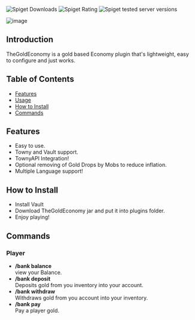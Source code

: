 ![Spiget Downloads](https://img.shields.io/spiget/downloads/102242?style=for-the-badge)
![Spiget Rating](https://img.shields.io/spiget/rating/102242?style=for-the-badge)
![Spiget tested server versions](https://img.shields.io/spiget/tested-versions/102242?style=for-the-badge)

![image](https://user-images.githubusercontent.com/29258035/208372157-7ebad587-6c32-493f-8f45-4786432db824.png)

## Introduction
TheGoldEconomy is a gold based Economy plugin that's lightweight, easy to configure and just works.
## Table of Contents
<!--ts-->
* [Features](#features)
* [Usage](#usage)
* [How to Install](#how-to-install)
* [Commands](#commands)
<!--te-->

## Features
- Easy to use.
- Towny and Vault support.
- TownyAPI Integration!
- Optional removing of Gold Drops by Mobs to reduce inflation.
- Multiple Language support!

## How to Install
- Install Vault
- Download TheGoldEconomy jar and put it into plugins folder.
- Enjoy playing!

## Commands  
### Player
- **/bank balance**  
view your Balance.  
- **/bank deposit <gold>**  
Deposits gold from you inventory into your account.  
- **/bank withdraw <gold>**  
Withdraws gold from you account into your inventory.  
- **/bank pay <player> <gold>**   
Pay a player gold.  
